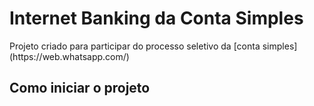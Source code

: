 <h1>Internet Banking da Conta Simples</h1>
Projeto criado para participar do processo seletivo da [conta simples](https://web.whatsapp.com/)

<h2>Como iniciar o projeto</h2>
